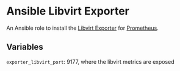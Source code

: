 # Ansible Libvirt Exporter
An Ansible role to install the [Libvirt Exporter](https://github.com/kumina/libvirt_exporter) for [Prometheus](https://prometheus.io).

## Variables

`exporter_libvirt_port`: 9177, where the libvirt metrics are exposed
